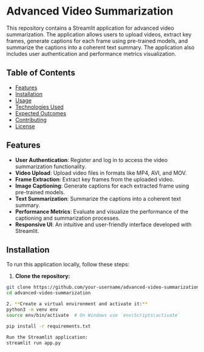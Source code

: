 # Advanced Video Summarization

This repository contains a Streamlit application for advanced video summarization. The application allows users to upload videos, extract key frames, generate captions for each frame using pre-trained models, and summarize the captions into a coherent text summary. The application also includes user authentication and performance metrics visualization.

## Table of Contents

- [Features](#features)
- [Installation](#installation)
- [Usage](#usage)
- [Technologies Used](#technologies-used)
- [Expected Outcomes](#expected-outcomes)
- [Contributing](#contributing)
- [License](#license)

## Features

- **User Authentication**: Register and log in to access the video summarization functionality.
- **Video Upload**: Upload video files in formats like MP4, AVI, and MOV.
- **Frame Extraction**: Extract key frames from the uploaded video.
- **Image Captioning**: Generate captions for each extracted frame using pre-trained models.
- **Text Summarization**: Summarize the captions into a coherent text summary.
- **Performance Metrics**: Evaluate and visualize the performance of the captioning and summarization processes.
- **Responsive UI**: An intuitive and user-friendly interface developed with Streamlit.

## Installation

To run this application locally, follow these steps:

1. **Clone the repository:**

```bash
git clone https://github.com/your-username/advanced-video-summarization.git
cd advanced-video-summarization

2. **Create a virtual environment and activate it:**
python3 -m venv env
source env/bin/activate  # On Windows use `env\Scripts\activate`

pip install -r requirements.txt

Run the Streamlit application:
streamlit run app.py

